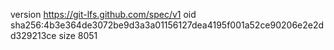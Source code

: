 version https://git-lfs.github.com/spec/v1
oid sha256:4b3e364de3072be9d3a3a01156127dea4195f001a52ce90206e2e2dd329213ce
size 8051
